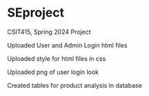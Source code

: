 # SEproject
CSIT415, Spring 2024 Project

Uploaded User and Admin Login html files

Uploaded style for html files in css

Uploaded png of user login look

Created tables for product analysis in database
